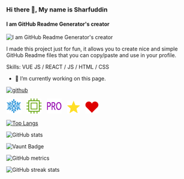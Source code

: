 ### Hi there 👋, My name is Sharfuddin
#### I am GitHub Readme Generator's creator
![I am GitHub Readme Generator's creator](https://scontent.fdac24-4.fna.fbcdn.net/v/t39.30808-6/441245820_1158860198488477_2314625476548633521_n.jpg?stp=cp6_dst-jpg_s960x960_tt6&_nc_cat=109&ccb=1-7&_nc_sid=cc71e4&_nc_eui2=AeHjCB_A5n-Y5esa36Ul7F3l8cT5jtxlPGPxxPmO3GU8Yw4cXebo84uAgI1nUtWrvN1QIZtbZMUPHOR6QUT1EF4q&_nc_ohc=6cxV7flODBAQ7kNvgECaQaC&_nc_zt=23&_nc_ht=scontent.fdac24-4.fna&_nc_gid=Ar6KWTAzavjCBsIGto4iT43&oh=00_AYAmJGXupTXmvhol4uTs1kWi_2lLKf9U1VWQ842e5ogynA&oe=67AFCDD7)

I made this project just for fun, it allows you to create nice and simple GitHub Readme files that you can copy/paste and use in your profile.

Skills: VUE JS / REACT / JS / HTML / CSS

- 🔭 I’m currently working on this page. 


[<img src='https://cdn.jsdelivr.net/npm/simple-icons@3.0.1/icons/github.svg' alt='github' height='40'>](https://github.com/sharfuddin560)  

<a href='https://archiveprogram.github.com/'><img src='https://raw.githubusercontent.com/acervenky/animated-github-badges/master/assets/acbadge.gif' width='40' height='40'></a> <a href='https://docs.github.com/en/developers'><img src='https://raw.githubusercontent.com/acervenky/animated-github-badges/master/assets/devbadge.gif' width='40' height='40'></a> <a href='https://github.com/pricing'><img src='https://raw.githubusercontent.com/acervenky/animated-github-badges/master/assets/pro.gif' width='40' height='40'></a> <a href='https://stars.github.com/'><img src='https://raw.githubusercontent.com/acervenky/animated-github-badges/master/assets/starbadge.gif' width='35' height='35'></a> <a href='https://docs.github.com/en/github/supporting-the-open-source-community-with-github-sponsors'><img src='https://raw.githubusercontent.com/acervenky/animated-github-badges/master/assets/sponsorbadge.gif' width='35' height='35'></a> 

[![Top Langs](https://github-readme-stats.vercel.app/api/top-langs/?username=sharfuddin560)](https://github.com/anuraghazra/github-readme-stats)

![GitHub stats](https://github-readme-stats.vercel.app/api?username=sharfuddin560&show_icons=true&count_private=true)  

![Vaunt Badge](https://api.vaunt.dev/v1/github/entities/sharfuddin560/contributions?format=svg&private=true)  

![GitHub metrics](https://metrics.lecoq.io/sharfuddin560)  

![GitHub streak stats](https://streak-stats.demolab.com/?user=sharfuddin560)  

